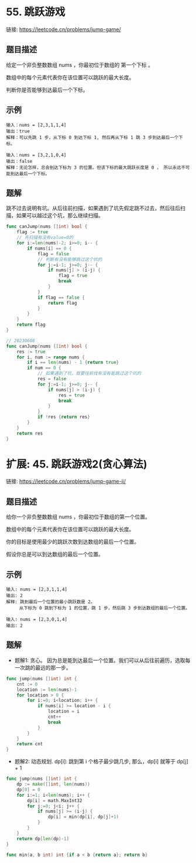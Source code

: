# 55. 跳跃游戏
链接: https://leetcode.cn/problems/jump-game/

## 题目描述
给定一个非负整数数组 nums ，你最初位于数组的 第一个下标 。

数组中的每个元素代表你在该位置可以跳跃的最大长度。

判断你是否能够到达最后一个下标。

## 示例
```
输入：nums = [2,3,1,1,4]
输出：true
解释：可以先跳 1 步，从下标 0 到达下标 1, 然后再从下标 1 跳 3 步到达最后一个下标。
```

```
输入：nums = [3,2,1,0,4]
输出：false
解释：无论怎样，总会到达下标为 3 的位置。但该下标的最大跳跃长度是 0 ， 所以永远不可能到达最后一个下标。
```

## 题解
跳不过去说明有坑。从后往前扫描，如果遇到了坑先假定跳不过去，然后往后扫描，如果可以越过这个坑，那么继续扫描。
```go
func canJump(nums []int) bool {
    flag := true
    // 先扫描有没有value=0的
    for i:=len(nums)-2; i>=0; i-- {
        if nums[i] == 0 {
            flag = false
            // 判断有没有能够跳过这个坑的
            for j:=i-1; j>=0; j-- {
                if nums[j] > (i-j) {
                    flag = true
                    break
                }
            }
            if flag == false {
                return flag
            }
        }
    }
    return flag
}
```
```go
// 20230608
func canJump(nums []int) bool {
    res := true
    for i, num := range nums {
        if i == len(nums) - 1 {return true}
        if num == 0 {
            // 如果遇到了坑，就要往前找有没有能跳过这个坑的
            res = false
            for j:=i-1; j>=0; j-- {
                if nums[j] > (i-j) {
                    res = true
                    break
                }
            }
            if !res {return res}
        }
    }
    return res 
}
```

# 扩展: 45. 跳跃游戏2(贪心算法)
链接: https://leetcode.cn/problems/jump-game-ii/

## 题目描述
给你一个非负整数数组 nums ，你最初位于数组的第一个位置。

数组中的每个元素代表你在该位置可以跳跃的最大长度。

你的目标是使用最少的跳跃次数到达数组的最后一个位置。

假设你总是可以到达数组的最后一个位置。


## 示例
```
输入: nums = [2,3,1,1,4]
输出: 2
解释: 跳到最后一个位置的最小跳跃数是 2。
     从下标为 0 跳到下标为 1 的位置，跳 1 步，然后跳 3 步到达数组的最后一个位置。
```
```
输入: nums = [2,3,0,1,4]
输出: 2
```

## 题解
* 题解1: 贪心。 因为总是能到达最后一个位置。我们可以从后往前遍历，选取每一次跳的最远的那一步。
```go
func jump(nums []int) int {
    cnt := 0
    location := len(nums)-1
    for location > 0 {
        for i:=0; i<location; i++ {
            if nums[i] >= location - i {
                location = i 
                cnt++
                break
            }
        }
    }
    return cnt
}
```

* 题解2: 动态规划. dp[i]: 跳到第 i 个格子最少跳几步, 那么，dp[i] 就等于 dp[j] + 1
```go
func jump(nums []int) int {
    dp := make([]int, len(nums))
    dp[0] = 0
    for i:=1; i<len(nums); i++ {
        dp[i] = math.MaxInt32
        for j:=0; j<i; j++ {
            if nums[j] >= (i-j) {
                dp[i] = min(dp[i], dp[j]+1)
            }
        }
    }
    return dp[len(dp)-1]
}

func min(a, b int) int {if a < b {return a}; return b}
```
